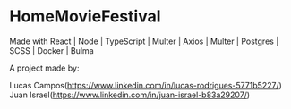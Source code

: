 # HomeMovieFestival


Made with React | Node | TypeScript | Multer | Axios | Multer | Postgres | SCSS | Docker | Bulma

A project made by:

Lucas Campos(https://www.linkedin.com/in/lucas-rodrigues-5771b5227/) <br>
Juan Israel(https://www.linkedin.com/in/juan-israel-b83a29207/)
